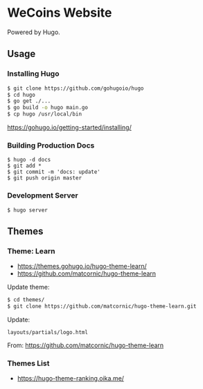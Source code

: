 # WeCoins Website

Powered by Hugo.

## Usage

### Installing Hugo

```bash
$ git clone https://github.com/gohugoio/hugo
$ cd hugo
$ go get ./...
$ go build -o hugo main.go
$ cp hugo /usr/local/bin
```

https://gohugo.io/getting-started/installing/

### Building Production Docs

```
$ hugo -d docs
$ git add *
$ git commit -m 'docs: update'
$ git push origin master
```

### Development Server

```
$ hugo server
```

## Themes

### Theme: Learn

* https://themes.gohugo.io/hugo-theme-learn/
* https://github.com/matcornic/hugo-theme-learn

Update theme:

```bash
$ cd themes/
$ git clone https://github.com/matcornic/hugo-theme-learn.git
```

Update:

`layouts/partials/logo.html`

From: https://github.com/matcornic/hugo-theme-learn

### Themes List

* https://hugo-theme-ranking.oika.me/
